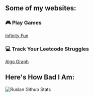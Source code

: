 ## Some of my websites:
### 🎮 Play Games
[Infinity Fun](https://ruslanpr0g.github.io/infinity-fun/)
### 💻 Track Your Leetcode Struggles
[Algo Graph](https://ruslanpr0g.github.io/algo-graph/)

## Here's How Bad I Am:  
<img align="left" alt="Ruslan Github Stats" src="https://github-readme-stats.vercel.app/api?username=RuslanPr0g&show_icons=true&hide_border=true" />

